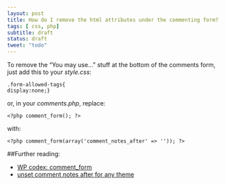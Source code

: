 ```yaml
---
layout: post
title: How do I remove the html attributes under the commenting form?
tags: [ css, php]
subtitle: draft
status: draft
tweet: "todo"
---
```


To remove the “You may use…” stuff at the bottom of the comments form, just add this to your _style.css_:

    .form-allowed-tags{ 
    display:none;} 

or, in your _comments.php_, replace:

    <?php comment_form(); ?>

with:

    <?php comment_form(array('comment_notes_after' => '')); ?>

##Further reading:

- [WP codex: comment_form](https://codex.wordpress.org/Function_Reference/comment_form)
- [unset comment notes after for any theme](https://wordpress.org/support/topic/unset-comment_notes_after-for-any-theme)

